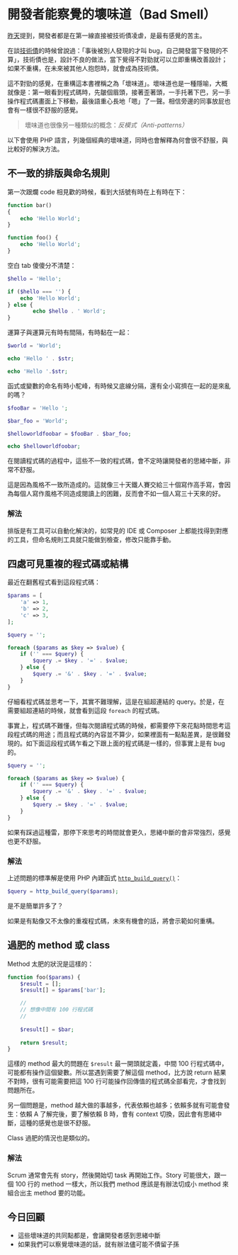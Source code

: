 # 開發者能察覺的壞味道（Bad Smell）

[昨天][Day03]提到，開發者都是在第一線直接被技術債凌虐，是最有感覺的苦主。

在談[技術債][Day02]的時候曾說過：「事後被別人發現的才叫 bug，自己開發當下發現的不算」，技術債也是，設計不良的做法，當下覺得不對勁就可以立即重構改善設計；如果不重構，在未來被其他人抱怨時，就會成為技術債。

這不對勁的感覺，在重構這本書裡稱之為「壞味道」。壞味道也是一種隱喻，大概就像是：第一眼看到程式碼時，先皺個眉頭，接著歪著頭，一手托著下巴，另一手操作程式碼畫面上下移動，最後語重心長地「嗯」了一聲。相信旁邊的同事放屁也會有一樣很不舒服的感覺。

> 壞味道也很像另一種類似的概念：*反模式（Anti-patterns）*

以下會使用 PHP 語言，列幾個經典的壞味道，同時也會解釋為何會很不舒服，與比較好的解決方法。

## 不一致的排版與命名規則

第一次跟爛 code 相見歡的時候，看到大括號有時在上有時在下：

```php
function bar()
{
    echo 'Hello World';
}

function foo() {
    echo 'Hello World';
}
```

空白 tab 傻傻分不清楚：

```php
$hello = 'Hello';

if ($hello === '') {
    echo 'Hello World';
} else {
        echo $hello . ' World';
}
```

運算子與運算元有時有間隔，有時黏在一起：

```php
$world = 'World';

echo 'Hello ' . $str;

echo 'Hello '.$str;
```

函式或變數的命名有時小駝峰，有時候又底線分隔，還有全小寫擠在一起的是來亂的嗎？

```php
$fooBar = 'Hello ';

$bar_foo = 'World';

$helloworldfoobar = $fooBar . $bar_foo;

echo $helloworldfoobar;
```

在閱讀程式碼的過程中，這些不一致的程式碼，會不定時讓開發者的思緒中斷，非常不舒服。

這是因為風格不一致所造成的。這就像三十天鐵人賽交給三十個寫作高手寫，會因為每個人寫作風格不同造成閱讀上的困難，反而會不如一個人寫三十天來的好。

### 解法

排版是有工具可以自動化解決的，如常見的 IDE 或 Composer 上都能找得到對應的工具，但命名規則工具就只能做到檢查，修改只能靠手動。

## 四處可見重複的程式碼或結構

最近在翻舊程式看到這段程式碼：

```php
$params = [
    'a' => 1,
    'b' => 2,
    'c' => 3,
];

$query = '';

foreach ($params as $key => $value) {
    if ('' === $query) {
        $query .= $key . '=' . $value;
    } else {
        $query .= '&' . $key . '=' . $value;
    }
}
```

仔細看程式碼並思考一下，其實不難理解，這是在組超連結的 query。於是，在需要組超連結的時候，就會看到這段 `foreach` 的程式碼。

事實上，程式碼不難懂，但每次閱讀程式碼的時候，都需要停下來花點時間思考這段程式碼的用途；而且程式碼的內容並不算少，如果裡面有一點點差異，是很難發現的。如下面這段程式碼乍看之下跟上面的程式碼是一樣的，但事實上是有 bug 的。

```php
$query = '';

foreach ($params as $key => $value) {
    if ('' === $query) {
        $query .= '&' . $key . '=' . $value;
    } else {
        $query .= $key . '=' . $value;
    }
}
```

如果有踩過這種雷，那停下來思考的時間就會更久，思緒中斷的會非常強烈，感覺也更不舒服。

### 解法

上述問題的標準解是使用 PHP 內建函式 [`http_build_query()`](http://php.net/manual/en/function.http-build-query.php)：

```php
$query = http_build_query($params);
```

是不是簡單許多了？

如果是有點像又不太像的重複程式碼，未來有機會的話，將會示範如何重構。

## 過肥的 method 或 class

Method 太肥的狀況是這樣的：

```php
function foo($params) {
    $result = [];
    $result[] = $params['bar'];

    //
    // 想像中間有 100 行程式碼
    //
    
    $result[] = $bar;
    
    return $result; 
}
```

這樣的 method 最大的問題在 `$result` 最一開頭就定義，中間 100 行程式碼中，可能都有操作這個變數。所以當遇到需要了解這個 method，比方說 return 結果不對時，很有可能需要把這 100 行可能操作回傳值的程式碼全部看完，才會找到問題所在。

另一個問題是，method 越大做的事越多，代表依賴也越多；依賴多就有可能會發生：依賴 A 了解完後，要了解依賴 B 時，會有 context 切換，因此會有思緒中斷，這種的感覺也是很不舒服。

Class 過肥的情況也是類似的。

### 解法

Scrum 通常會先有 story，然後開始切 task 再開始工作。Story 可能很大，跟一個 100 行的 method 一樣大，所以我們 method 應該是有辦法切成小 method 來組合出主 method 要的功能。

## 今日回顧

* 這些壞味道的共同點都是，會讓開發者感到思緒中斷
* 如果我們可以察覺壞味道的話，就有辦法儘可能不債留子孫

[Day02]: day02.md
[Day03]: day03.md
